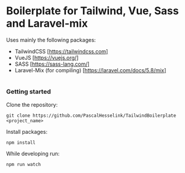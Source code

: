 # Boilerplate for Tailwind, Vue, Sass and Laravel-mix

Uses mainly the following packages:
  - TailwindCSS [https://tailwindcss.com]
  - VueJS [https://vuejs.org/]
  - SASS [https://sass-lang.com/]
  - Laravel-Mix (for compiling) [https://laravel.com/docs/5.8/mix]

#
### Getting started

Clone the repository:
```
git clone https://github.com/PascalHesselink/TailwindBoilerplate <project_name>
```

Install packages:
```
npm install
```

While developing run:
```
npm run watch
```
